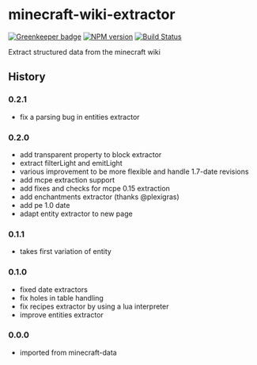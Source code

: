 # minecraft-wiki-extractor

[![Greenkeeper badge](https://badges.greenkeeper.io/PrismarineJS/minecraft-wiki-extractor.svg)](https://greenkeeper.io/)
[![NPM version](https://img.shields.io/npm/v/minecraft-wiki-extractor.svg)](http://npmjs.com/package/minecraft-wiki-extractor)
[![Build Status](https://img.shields.io/circleci/project/PrismarineJS/minecraft-wiki-extractor/master.svg)](https://circleci.com/gh/PrismarineJS/minecraft-wiki-extractor)


Extract structured data from the minecraft wiki

## History

### 0.2.1

* fix a parsing bug in entities extractor

### 0.2.0

* add transparent property to block extractor
* extract filterLight and emitLight
* various improvement to be more flexible and handle 1.7-date revisions
* add mcpe extraction support
* add fixes and checks for mcpe 0.15 extraction
* add enchantments extractor (thanks @plexigras)
* add pe 1.0 date
* adapt entity extractor to new page

### 0.1.1

* takes first variation of entity

### 0.1.0

* fixed date extractors
* fix holes in table handling
* fix recipes extractor by using a lua interpreter
* improve entities extractor

### 0.0.0

* imported from minecraft-data